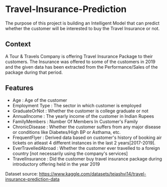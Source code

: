 # Travel-Insurance-Prediction

The purpose of this project is building an Intelligent Model that can predict whether the customer will be interested to buy the Travel Insurance or not.

## Context
A Tour & Travels Company is offering Travel Insurance Package to their customers. The Insurance was offered to some of the customers in 2019 and the given data has been extracted from the Performance/Sales of the package during that period. 

## Features 
- Age : Age of the customer
- Employment Type : The sector in which customer is employed
- GraduateOrNot : Whether the customer is college graduate or not
- AnnualIncome : The yearly income of the customer in Indian Rupees
- FamilyMembers : Number Of Members In Customer's Family
- ChronicDisease : Whether the customer suffers from any major disease or conditions like Diabetes/High BP or Asthama, etc.
- FrequentFlyer : Derived data based on customer's history of booking air tickets on atleast 4 different instances in the last 2 years[2017-2019].
- EverTravelledAbroad : Whether the customer ever travelled to a foreign country [not necessarily using the company's services]
- TravelInsurance : Did the customer buy travel insurance package during introductory offering held in the year 2019


Dataset source: https://www.kaggle.com/datasets/tejashvi14/travel-insurance-prediction-data
